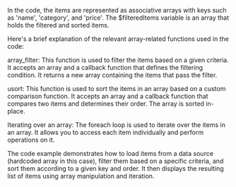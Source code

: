 In the code, the items are represented as associative arrays with keys such as 'name', 'category', and 'price'. The $filteredItems variable is an array that holds the filtered and sorted items.

Here's a brief explanation of the relevant array-related functions used in the code:

array_filter: This function is used to filter the items based on a given criteria. It accepts an array and a callback function that defines the filtering condition. It returns a new array containing the items that pass the filter.

usort: This function is used to sort the items in an array based on a custom comparison function. It accepts an array and a callback function that compares two items and determines their order. The array is sorted in-place.

Iterating over an array: The foreach loop is used to iterate over the items in an array. It allows you to access each item individually and perform operations on it.

The code example demonstrates how to load items from a data source (hardcoded array in this case), filter them based on a specific criteria, and sort them according to a given key and order. It then displays the resulting list of items using array manipulation and iteration.
